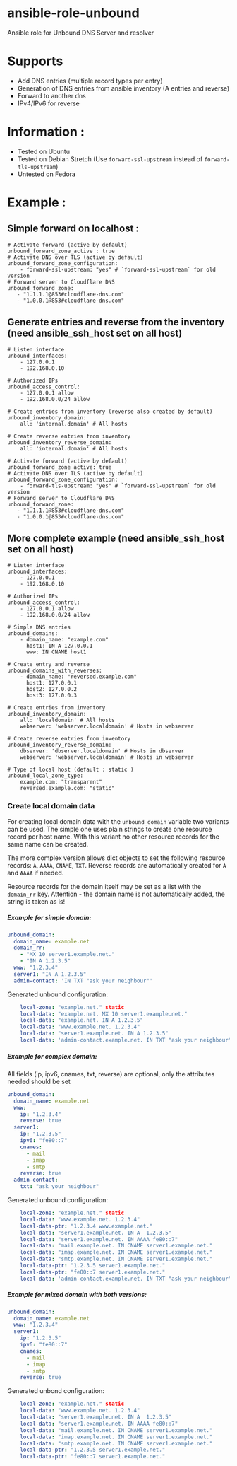 ansible-role-unbound
====================

Ansible role for Unbound DNS Server and resolver

# Supports
- Add DNS entries (multiple record types per entry)
- Generation of DNS entries from ansible inventory (A entries and reverse)
- Forward to another dns
- IPv4/IPv6 for reverse

# Information :
- Tested on Ubuntu
- Tested on Debian Stretch (Use `forward-ssl-upstream` instead of `forward-tls-upstream`)
- Untested on Fedora

# Example :

## Simple forward on localhost :
```
# Activate forward (active by default)
unbound_forward_zone_active : true
# Activate DNS over TLS (active by default)
unbound_forward_zone_configuration:
    - forward-ssl-upstream: "yes" # `forward-ssl-upstream` for old version
# Forward server to Cloudflare DNS
unbound_forward_zone:
   - "1.1.1.1@853#cloudflare-dns.com"
   - "1.0.0.1@853#cloudflare-dns.com"
```

## Generate entries and reverse from the inventory (need ansible_ssh_host set on all host)
```
# Listen interface
unbound_interfaces:
    - 127.0.0.1
    - 192.168.0.10

# Authorized IPs
unbound_access_control:
    - 127.0.0.1 allow
    - 192.168.0.0/24 allow

# Create entries from inventory (reverse also created by default)
unbound_inventory_domain:
    all: 'internal.domain' # All hosts

# Create reverse entries from inventory
unbound_inventory_reverse_domain:
    all: 'internal.domain' # All hosts

# Activate forward (active by default)
unbound_forward_zone_active: true
# Activate DNS over TLS (active by default)
unbound_forward_zone_configuration:
    - forward-tls-upstream: "yes" # `forward-ssl-upstream` for old version
# Forward server to Cloudflare DNS
unbound_forward_zone:
   - "1.1.1.1@853#cloudflare-dns.com"
   - "1.0.0.1@853#cloudflare-dns.com"

```

## More complete example (need ansible_ssh_host set on all host)
```
# Listen interface
unbound_interfaces:
    - 127.0.0.1
    - 192.168.0.10

# Authorized IPs
unbound_access_control:
    - 127.0.0.1 allow
    - 192.168.0.0/24 allow

# Simple DNS entries
unbound_domains:
    - domain_name: "example.com"
      host1: IN A 127.0.0.1
      www: IN CNAME host1

# Create entry and reverse
unbound_domains_with_reverses:
    - domain_name: "reversed.example.com"
      host1: 127.0.0.1
      host2: 127.0.0.2
      host3: 127.0.0.3

# Create entries from inventory
unbound_inventory_domain:
    all: 'localdomain' # All hosts
    webserver: 'webserver.localdomain' # Hosts in webserver

# Create reverse entries from inventory
unbound_inventory_reverse_domain:
    dbserver: 'dbserver.localdomain' # Hosts in dbserver
    webserver: 'webserver.localdomain' # Hosts in webserver

# Type of local host (default : static )
unbound_local_zone_type:
    example.com: "transparent"
    reversed.example.com: "static"

```

### Create local domain data

For creating local domain data with the `unbound_domain` variable two variants can be used.
The simple one uses plain strings to create one resource record per host name.
With this variant no other resource records for the same name can be created.

The more complex version allows dict objects to set the following resource records: `A`,
`AAAA`, `CNAME`, `TXT`. Reverse records are automatically created for `A` and `AAAA` if needed.

Resource records for the domain itself may be set as a list with the `domain_rr` key.
Attention - the domain name is not automatically added, the string is taken as is!

##### Example for simple domain:
````yml
unbound_domain:
  domain_name: example.net
  domain_rr:
    - "MX 10 server1.example.net."
    - "IN A 1.2.3.5"
  www: "1.2.3.4"
  server1: "IN A 1.2.3.5"
  admin-contact: 'IN TXT "ask your neighbour"'
````

Generated unbound configuration:
````yml
    local-zone: "example.net." static
    local-data: "example.net. MX 10 server1.example.net."
    local-data: "example.net. IN A 1.2.3.5"
    local-data: "www.example.net. 1.2.3.4"
    local-data: "server1.example.net. IN A 1.2.3.5"
    local-data: 'admin-contact.example.net. IN TXT "ask your neighbour"'
````

##### Example for complex domain:

All fields (ip, ipv6, cnames, txt, reverse) are optional, only the attributes needed
should be set

````yml
unbound_domain:
  domain_name: example.net
  www:
    ip: "1.2.3.4"
    reverse: true
  server1:
    ip: "1.2.3.5"
    ipv6: "fe80::7"
    cnames:
      - mail
      - imap
      - smtp
    reverse: true
  admin-contact:
    txt: "ask your neighbour"
````

Generated unbound configuration:
````yml
    local-zone: "example.net." static
    local-data: "www.example.net. 1.2.3.4"
    local-data-ptr: "1.2.3.4 www.example.net."
    local-data: "server1.example.net. IN A  1.2.3.5"
    local-data: "server1.example.net. IN AAAA fe80::7"
    local-data: "mail.example.net. IN CNAME server1.example.net."
    local-data: "imap.example.net. IN CNAME server1.example.net."
    local-data: "smtp.example.net. IN CNAME server1.example.net."
    local-data-ptr: "1.2.3.5 server1.example.net."
    local-data-ptr: "fe80::7 server1.example.net."
    local-data: 'admin-contact.example.net. IN TXT "ask your neighbour"'
````

##### Example for mixed domain with both versions:
````yml
unbound_domain:
  domain_name: example.net
  www: "1.2.3.4"
  server1:
    ip: "1.2.3.5"
    ipv6: "fe80::7"
    cnames:
      - mail
      - imap
      - smtp
    reverse: true
````

Generated unbond configuration:
````yml
    local-zone: "example.net." static
    local-data: "www.example.net. 1.2.3.4"
    local-data: "server1.example.net. IN A  1.2.3.5"
    local-data: "server1.example.net. IN AAAA fe80::7"
    local-data: "mail.example.net. IN CNAME server1.example.net."
    local-data: "imap.example.net. IN CNAME server1.example.net."
    local-data: "smtp.example.net. IN CNAME server1.example.net."
    local-data-ptr: "1.2.3.5 server1.example.net."
    local-data-ptr: "fe80::7 server1.example.net."
````
